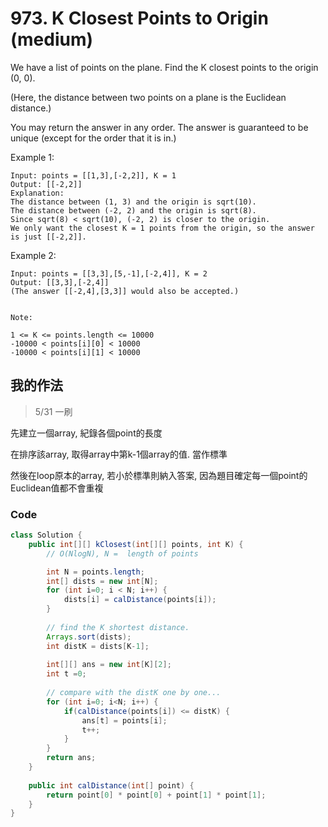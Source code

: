 # 973. K Closest Points to Origin (medium)

We have a list of points on the plane.  Find the K closest points to the origin (0, 0).

(Here, the distance between two points on a plane is the Euclidean distance.)

You may return the answer in any order.  The answer is guaranteed to be unique (except for the order that it is in.)

 

Example 1:
```
Input: points = [[1,3],[-2,2]], K = 1
Output: [[-2,2]]
Explanation: 
The distance between (1, 3) and the origin is sqrt(10).
The distance between (-2, 2) and the origin is sqrt(8).
Since sqrt(8) < sqrt(10), (-2, 2) is closer to the origin.
We only want the closest K = 1 points from the origin, so the answer is just [[-2,2]].
```
Example 2:
```
Input: points = [[3,3],[5,-1],[-2,4]], K = 2
Output: [[3,3],[-2,4]]
(The answer [[-2,4],[3,3]] would also be accepted.)
 

Note:

1 <= K <= points.length <= 10000
-10000 < points[i][0] < 10000
-10000 < points[i][1] < 10000
```

## 我的作法

> 5/31 一刷

先建立一個array, 紀錄各個point的長度

在排序該array, 取得array中第k-1個array的值. 當作標準

然後在loop原本的array, 若小於標準則納入答案, 因為題目確定每一個point的Euclidean值都不會重複

### Code

```java
class Solution {
    public int[][] kClosest(int[][] points, int K) {
        // O(NlogN), N =  length of points

        int N = points.length;
        int[] dists = new int[N];
        for (int i=0; i < N; i++) {
            dists[i] = calDistance(points[i]);
        }
        
        // find the K shortest distance.
        Arrays.sort(dists);
        int distK = dists[K-1];
        
        int[][] ans = new int[K][2];
        int t =0;
        
        // compare with the distK one by one...
        for (int i=0; i<N; i++) {
            if(calDistance(points[i]) <= distK) {
                ans[t] = points[i];
                t++;
            }
        }
        return ans;
    }
    
    public int calDistance(int[] point) {
        return point[0] * point[0] + point[1] * point[1];
    }
}
```


